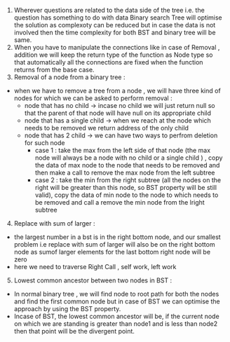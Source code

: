 1. Wherever questions are related to the data side of the tree i.e. the question has something to do with data Binary search Tree will optimise the solution as complexoty can be reduced but in case the data is not involved then the time complexity for both BST and binary tree will be same.
2. When you have to manipulate the connections like in case of Removal , addition we will keep the return type of the function as Node type so that automatically all the connections are fixed when the function returns from the base case.
3. Removal of a node from a binary tree :
  - when we have to remove a tree from a node , we will have three kind of nodes for which we can be asked to perform removal :
    - node that has no child -> incase no child we will just return null so that the parent of that node will have null on its appropriate child
    - node that has a single child -> when we reach at the node which needs to be removed we return address of the only child
    - node that has 2 child -> we can have two ways to perfrom deletion for such node
      - case 1 : take the max from the left side of that node (the max node will always be a node with no child or a single child ) , copy the data of max node to the node that needs to be removed and then make a call to remove the max node from the left subtree
      - case 2 : take the min from the right subtree (all the nodes on the right will be greater than this node, so BST property will be still valid), copy the data of min node to the node to which needs to be removed and call a remove the min node from the lright subtree

4. Replace with sum of larger :
  - the largest number in a bst is in the right bottom node, and our smallest problem i.e replace with sum of larger will also be on the right bottom node as sumof larger elements for the last bottom right node will be zero 
  - here we need to traverse Right Call , self work, left work

5. Lowest common ancestor between two nodes in BST :
  - In normal binary tree , we will find node to root path for both the nodes and find the first common node but in case of BST we can optimise the approach by using the BST property.
  - Incase of BST, the lowest common ancestor will be, if the current node on which we are standing is greater than node1 and is less than node2 then that point will be the divergent point.
